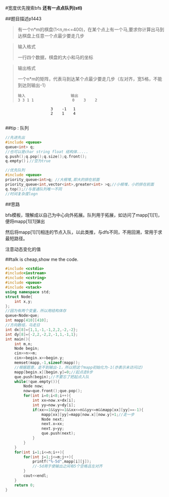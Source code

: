 #宽度优先搜索bfs
**还有一点点队列(stl)**

##题目描述p1443
>有一个n*m的棋盘(1<n,m<=400)，在某个点上有一个马,要求你计算出马到达棋盘上任意一个点最少要走几步

>输入格式
>
>一行四个数据，棋盘的大小和马的坐标

>输出格式
>
>一个n*m的矩阵，代表马到达某个点最少要走几步（左对齐，宽5格，不能到达则输出-1）
>
>```
>输入					   输出
>3 3 1 1           		 0    3    2    
						3    -1   1    
						2    1    4    
>```

##tip : 队列
```c++
//先进先出
#include <queue>
queue<int> q;
//也可以是char string float 结构体.....
q.push();q.pop();q.size();q.front();
q.empty()；//空为true

//优先队列
#include <queue>
priority_queue<int>q; //大根堆,即大的排在前面
priority_queue<int,vector<int>,greater<int> >q;//小根堆，小的排在前面
q.top();//与普通队列唯一不同
//时间复杂度logn

```

##思路

bfs模板，理解成以自己为中心向外拓展。队列用于拓展，如访问了mapp[1][1]，便将mapp[1][1]弹出

然后将mapp[1][1]相连的节点入队，以此类推，与dfs不同，不用回溯，常用于求最短路径。

注意动态变化的值


##talk is cheap,show me the code.

```c++
#include <cstdio>
#include<iostream>
#include <cstring>
#include <queue>
#include <stack>
using namespace std;
struct Node{
    int x,y;
};
//因为有两个变量，所以用结构体存
queue<Node>que;
int mapp[410][410];
//方向数组，马走日
int dx[8]={1,1,-1,-1,2,2,-2,-2};
int dy[8]={-2,2,-2,2,-1,1,-1,1};
int main(){
    int m,n;
    Node begin;
    cin>>n>>m;
    cin>>begin.x>>begin.y;
    memset(mapp,-1,sizeof(mapp));
    //根据题意，走不到输出-1，所以把这个mapp初始化为-1(亦表示未访问过)
    mapp[begin.x][begin.y]=0;//起点走0步
    que.push(begin);//不要忘了把起点入队
    while(!que.empty()){
        Node now;
        now=que.front();que.pop();
        for(int i=0;i<8;i++){
            int xx=now.x+dx[i];
            int yy=now.y+dy[i];
            if(xx>=1&&yy>=1&&xx<=n&&yy<=m&&mapp[xx][yy]==-1){
                mapp[xx][yy]=mapp[now.x][now.y]+1;//走一步
                Node next;
                next.x=xx;
                next.y=yy;
                que.push(next);
            }
        }
    }
    for(int i=1;i<=n;i++){
        for(int j=1;j<=m;j++){
            printf("%-5d",mapp[i][j]);
            //-5d用于使输出之间有5个空格且左对齐
        }
        cout<<endl;
    }
    return 0;
}


```


